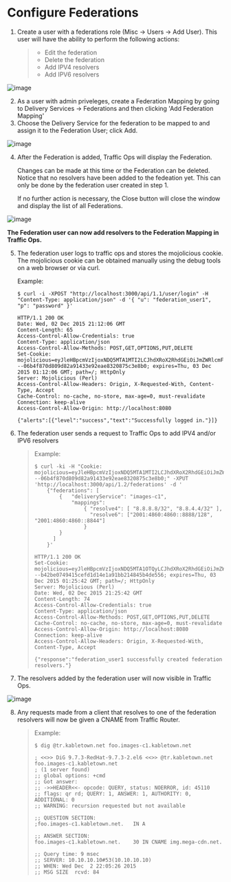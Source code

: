Configure Federations
=====================

1)  Create a user with a federations role (Misc -&gt; Users -&gt; Add
    User). This user will have the ability to perform the following
    actions:

    > -   Edit the federation
    > -   Delete the federation
    > -   Add IPV4 resolvers
    > -   Add IPV6 resolvers

![image](federation01.png)

2)  As a user with admin priveleges, create a Federation Mapping by
    going to Delivery Services -&gt; Federations and then clicking 'Add
    Federation Mapping'
3)  Choose the Delivery Service for the federation to be mapped to and
    assign it to the Federation User; click Add.

![image](federation02.png)

4)  After the Federation is added, Traffic Ops will display the
    Federation.

    Changes can be made at this time or the Federation can be deleted.
    Notice that no resolvers have been added to the fedeation yet. This
    can only be done by the federation user created in step 1.

    If no further action is necessary, the Close button will close the
    window and display the list of all Federations.

![image](federation03.png)

**The Federation user can now add resolvers to the Federation Mapping in
Traffic Ops.**

5)  The federation user logs to traffic ops and stores the mojolicious
    cookie. The mojolicious cookie can be obtained manually using the
    debug tools on a web browser or via curl.

    Example:

        $ curl -i -XPOST "http://localhost:3000/api/1.1/user/login" -H "Content-Type: application/json" -d '{ "u": "federation_user1", "p": "password" }'

        HTTP/1.1 200 OK
        Date: Wed, 02 Dec 2015 21:12:06 GMT
        Content-Length: 65
        Access-Control-Allow-Credentials: true
        Content-Type: application/json
        Access-Control-Allow-Methods: POST,GET,OPTIONS,PUT,DELETE
        Set-Cookie: mojolicious=eyJleHBpcmVzIjoxNDQ5MTA1MTI2LCJhdXRoX2RhdGEiOiJmZWRlcmF0aW9uX3VzZXIxIn0---06b4f870d809d82a91433e92eae8320875c3e8b0; expires=Thu, 03 Dec 2015 01:12:06 GMT; path=/; HttpOnly
        Server: Mojolicious (Perl)
        Access-Control-Allow-Headers: Origin, X-Requested-With, Content-Type, Accept
        Cache-Control: no-cache, no-store, max-age=0, must-revalidate
        Connection: keep-alive
        Access-Control-Allow-Origin: http://localhost:8080

        {"alerts":[{"level":"success","text":"Successfully logged in."}]}

6)  The federation user sends a request to Traffic Ops to add IPV4
    and/or IPV6 resolvers

    > Example:
    >
    >     $ curl -ki -H "Cookie: mojolicious=eyJleHBpcmVzIjoxNDQ5MTA1MTI2LCJhdXRoX2RhdGEiOiJmZWRlcmF0aW9uX3VzZXIxIn0---06b4f870d809d82a91433e92eae8320875c3e8b0;" -XPUT 'http://localhost:3000/api/1.2/federations' -d '
    >         {"federations": [ 
    >             {   "deliveryService": "images-c1", 
    >                 "mappings": 
    >                     { "resolve4": [ "8.8.8.8/32", "8.8.4.4/32" ],
    >                       "resolve6": ["2001:4860:4860::8888/128", "2001:4860:4860::8844"]
    >                     } 
    >             } 
    >           ] 
    >         }'
    >
    >     HTTP/1.1 200 OK
    >     Set-Cookie: mojolicious=eyJleHBpcmVzIjoxNDQ5MTA1OTQyLCJhdXRoX2RhdGEiOiJmZWRlcmF0aW9uX3VzZXIxIn0---b42be0749415cefd1d14e1a91bb214845b4de556; expires=Thu, 03 Dec 2015 01:25:42 GMT; path=/; HttpOnly
    >     Server: Mojolicious (Perl)
    >     Date: Wed, 02 Dec 2015 21:25:42 GMT
    >     Content-Length: 74
    >     Access-Control-Allow-Credentials: true
    >     Content-Type: application/json
    >     Access-Control-Allow-Methods: POST,GET,OPTIONS,PUT,DELETE
    >     Cache-Control: no-cache, no-store, max-age=0, must-revalidate
    >     Access-Control-Allow-Origin: http://localhost:8080
    >     Connection: keep-alive
    >     Access-Control-Allow-Headers: Origin, X-Requested-With, Content-Type, Accept
    >
    >     {"response":"federation_user1 successfully created federation resolvers."}

7)  The resolvers added by the federation user will now visible in
    Traffic Ops.

![image](federation04.png)

8)  Any requests made from a client that resolves to one of the
    federation resolvers will now be given a CNAME from Traffic Router.

    > Example:
    >
    >     $ dig @tr.kabletown.net foo.images-c1.kabletown.net
    >
    >     ; <<>> DiG 9.7.3-RedHat-9.7.3-2.el6 <<>> @tr.kabletown.net foo.images-c1.kabletown.net
    >     ; (1 server found)
    >     ;; global options: +cmd
    >     ;; Got answer:
    >     ;; ->>HEADER<<- opcode: QUERY, status: NOERROR, id: 45110
    >     ;; flags: qr rd; QUERY: 1, ANSWER: 1, AUTHORITY: 0, ADDITIONAL: 0
    >     ;; WARNING: recursion requested but not available
    >
    >     ;; QUESTION SECTION:
    >     ;foo.images-c1.kabletown.net.   IN A
    >
    >     ;; ANSWER SECTION:
    >     foo.images-c1.kabletown.net.    30 IN CNAME img.mega-cdn.net.
    >
    >     ;; Query time: 9 msec
    >     ;; SERVER: 10.10.10.10#53(10.10.10.10)
    >     ;; WHEN: Wed Dec  2 22:05:26 2015
    >     ;; MSG SIZE  rcvd: 84


